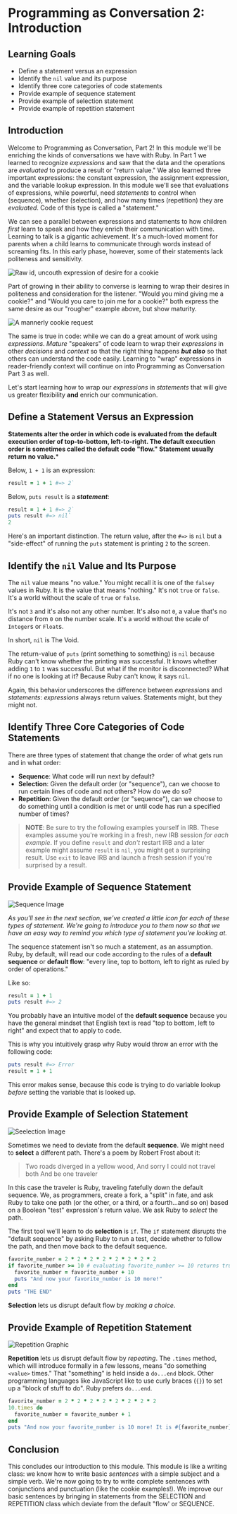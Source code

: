 # Programming as Conversation 2: Introduction

## Learning Goals

* Define a statement versus an expression
* Identify the `nil` value and its purpose
* Identify three core categories of code statements
* Provide example of sequence statement
* Provide example of selection statement
* Provide example of repetition statement

## Introduction

Welcome to Programming as Conversation, Part 2! In this module we'll be
enriching the kinds of conversations we have with Ruby. In Part 1 we learned to
recognize _expressions_ and saw that the data and the operations are
_evaluated_ to produce a result or "return value." We also learned three
important expressions: the constant expression, the assignment expression, and
the variable lookup expression. In this module we'll see that evaluations of
expressions, while powerful, need _statements_ to control when (sequence),
whether (selection), and how many times (repetition) they are _evaluated_. Code
of this type is called a "statement."

We can see a parallel between expressions and statements to how children
_first_ learn to speak and how they enrich their communication with time.
Learning to talk is a gigantic achievement. It's a much-loved moment for
parents when a child learns to communicate through words instead of screaming
fits. In this early phase, however, some of their statements lack politeness
and sensitivity.

![Raw id, uncouth expression of desire for a cookie](https://curriculum-content.s3.amazonaws.com/programming-univbasics-2/introduction/Image_92_CookieNOW.png)

Part of growing in their ability to converse is learning to wrap their desires
in politeness and consideration for the listener. "Would you mind giving me a
cookie?" and "Would you care to join me for a cookie?" both express the same
desire as our "rougher" example above, but show maturity.

![A mannerly cookie request](https://curriculum-content.s3.amazonaws.com/programming-univbasics-2/introduction/Image_93_CookiePolite.png)

The same is true in code: while we can do a great amount of work using
_expressions_. _Mature_ "speakers" of code learn to wrap their _expressions_ in
other _decisions_ and _context_ so that the right thing happens ***but also***
so that others can understand the code easily. Learning to "wrap" expressions
in reader-friendly context will continue on into Programming as Conversation
Part 3 as well.

Let's start learning how to wrap our _expressions_ in _statements_ that will
give us greater flexibility **and** enrich our communication.

## Define a Statement Versus an Expression

**Statements alter the order in which code is evaluated from the default
execution order of top-to-bottom, left-to-right. The default execution order is
sometimes called the default code "flow." Statement usually return no value.***

Below, `1 + 1` is an expression:

```ruby
result = 1 + 1 #=> 2`
```

Below, `puts result` is a ***statement***:

```ruby
result = 1 + 1 #=> 2`
puts result #=> nil`
2
```

Here's an important distinction. The return value, after the `#=>` is `nil` but
a "side-effect" of running the `puts` statement is printing `2` to the screen.

## Identify the `nil` Value and Its Purpose

The `nil` value means "no value." You might recall it is one of the `falsey`
values in Ruby. It is the value that means "nothing." It's not `true` or
`false`. It's a world without the scale of `true` or `false`.

It's not `3` and it's also not any other number. It's also not `0`, a value
that's no distance from `0` on the number scale. It's a world without the scale
of `Integer`s or `Float`s.

In short, `nil` is The Void.

The return-value of `puts` (print something to something) is `nil` because
Ruby can't know whether the printing was successful. It knows whether adding
`1` to `1` was successful. But what if the monitor is disconnected? What if no
one is looking at it? Because Ruby can't know, it says `nil`.

Again, this behavior underscores the difference between _expressions_ and
_statements_: _expressions_ always return values. Statements might, but they
might not.

## Identify Three Core Categories of Code Statements

There are three types of statement that change the order of what gets run and
in what order:

* **Sequence**: What code will run next by default?
* **Selection**: Given the default order (or "sequence"), can we choose to run
  certain lines of code and not others? How do we do so?
* **Repetition**: Given the default order (or "sequence"), can we choose to do
  something until a condition is met or until code has run a specified
  number of times?


> **NOTE**: Be sure to try the following examples yourself in IRB.  These
> examples assume you're working in a fresh, new IRB session _for each
> example_. If you define `result` and _don't_ restart IRB and a later example
> might assume `result` is `nil`, you might get a surprising result. Use `exit`
> to leave IRB and launch a fresh session if you're surprised by a result.

## Provide Example of Sequence Statement

![Sequence Image](https://curriculum-content.s3.amazonaws.com/programming-univbasics-2/introduction/Image_94_Sequence_LARGE.png)

_As you'll see in the next section, we've created a little icon for each of
these types of statement. We're going to introduce you to them now so that we
have an easy way to remind you which type of statement you're looking at._

The sequence statement isn't so much a statement, as an assumption. Ruby, by
default, will read our code according to the rules of a **default sequence** or
**default flow**: "every line, top to bottom, left to right as ruled by order
of operations."

Like so:

```ruby
result = 1 + 1
puts result #=> 2
```

You probably have an intuitive model of the **default sequence** because you
have the general mindset that English text is read "top to bottom, left to
right" and expect that to apply to code.

This is why you intuitively grasp why Ruby would throw an error with the
following code:

```ruby
puts result #=> Error
result = 1 + 1
```

This error makes sense, because this code is trying to do variable lookup
_before_ setting the variable that is looked up.

## Provide Example of Selection Statement

![Seelection Image](https://curriculum-content.s3.amazonaws.com/programming-univbasics-2/introduction/Image_94_Selection_LARGE.png)

Sometimes we need to deviate from the default **sequence**. We might need to
**select** a different path. There's a poem by Robert Frost about it:

> Two roads diverged in a yellow wood,
> And sorry I could not travel both
> And be one traveler

In this case the traveler is Ruby, traveling fatefully down the default
sequence. We, as programmers, create a fork, a "split" in fate, and ask Ruby to
take one path (or the other, or a third, or a fourth...and so on) based on a
Boolean "test" expression's return value. We ask Ruby to _select_ the path.

The first tool we'll learn to do **selection** is `if`. The `if` statement
disrupts the "default sequence" by asking Ruby to run a test, decide whether to
follow the path, and then move back to the default sequence.

```ruby
favorite_number = 2 * 2 * 2 * 2 * 2 * 2 * 2 * 2
if favorite_number >= 10 # evaluating favorite_number >= 10 returns true
  favorite_number = favorite_number + 10
  puts "And now your favorite_number is 10 more!"
end
puts "THE END"
```

**Selection** lets us disrupt default flow by _making a choice_.

## Provide Example of Repetition Statement

![Repetition Graphic](https://curriculum-content.s3.amazonaws.com/programming-univbasics-2/introduction/Image_94_Repetition_LARGE.png)

**Repetition** lets us disrupt default flow by _repeating_. The `.times`
method, which will introduce formally in a few lessons, means "do something
`<value>` times." That "something" is held inside a `do...end` block. Other
programming languages like JavaScript like to use curly braces (`{}`) to set up
a "block of stuff to do". Ruby prefers `do...end`.

```ruby
favorite_number = 2 * 2 * 2 * 2 * 2 * 2 * 2 * 2
10.times do
  favorite_number = favorite_number + 1
end
puts "And now your favorite_number is 10 more! It is #{favorite_number}"
```

## Conclusion

This concludes our introduction to this module. This module is like a writing
class: we know how to write basic _sentences_ with a simple subject and a
simple verb. We're now going to try to write complete sentences with
conjunctions and punctuation (like the cookie examples!). We improve our basic
sentences by bringing in statements from the SELECTION and REPETITION class
which deviate from the default "flow' or SEQUENCE.

